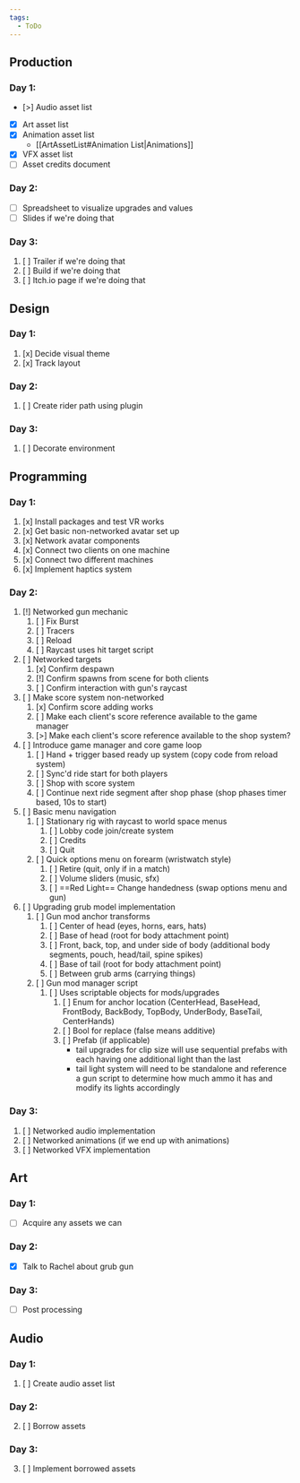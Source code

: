 ```yaml
---
tags:
  - ToDo
---
```


## Production
### Day 1:
- [>] Audio asset list
- [x] Art asset list
- [x] Animation asset list 
	- [[ArtAssetList#Animation List|Animations]]
- [x] VFX asset list
- [ ] Asset credits document
### Day 2:
- [ ] Spreadsheet to visualize upgrades and values
- [ ] Slides if we're doing that
### Day 3:
1. [ ] Trailer if we're doing that
2. [ ] Build if we're doing that
3. [ ] Itch.io page if we're doing that
## Design
### Day 1:
1. [x] Decide visual theme
2. [x] Track layout
### Day 2:
1. [ ] Create rider path using plugin
### Day 3:
1. [ ] Decorate environment
## Programming
### Day 1:
1. [x] Install packages and test VR works
2. [x] Get basic non-networked avatar set up
3. [x] Network avatar components
4. [x] Connect two clients on one machine
5. [x] Connect two different machines
6. [x] Implement haptics system
### Day 2:
1. [!] Networked gun mechanic
	1. [ ] Fix Burst
	2. [ ] Tracers
	3. [ ] Reload
	4. [ ] Raycast uses hit target script
2. [ ] Networked targets
	1. [x] Confirm despawn
	2. [!] Confirm spawns from scene for both clients
	3. [ ] Confirm interaction with gun's raycast
3. [ ] Make score system non-networked
	1. [x] Confirm score adding works
	2. [ ] Make each client's score reference available to the game manager
	3. [>] Make each client's score reference available to the shop system?
4. [ ] Introduce game manager and core game loop
	1. [ ] Hand + trigger based ready up system (copy code from reload system)
	2. [ ] Sync'd ride start for both players
	3. [ ] Shop with score system
	4. [ ] Continue next ride segment after shop phase (shop phases timer based, 10s to start)
5. [ ] Basic menu navigation
	1. [ ] Stationary rig with raycast to world space menus
		1. [ ] Lobby code join/create system
		2. [ ] Credits
		3. [ ] Quit
	2. [ ] Quick options menu on forearm (wristwatch style)
		1. [ ] Retire (quit, only if in a match)
		2. [ ] Volume sliders (music, sfx)
		3. [ ] ==Red Light== Change handedness (swap options menu and gun)
6. [ ] Upgrading grub model implementation
	1. [ ] Gun mod anchor transforms
		1. [ ] Center of head (eyes, horns, ears, hats)
		2. [ ] Base of head (root for body attachment point)
		3. [ ] Front, back, top, and under side of body (additional body segments, pouch, head/tail, spine spikes)
		4. [ ] Base of tail (root for body attachment point)
		5. [ ] Between grub arms (carrying things)
	3. [ ] Gun mod manager script
		1. [ ] Uses scriptable objects for mods/upgrades
			1. [ ] Enum for anchor location (CenterHead, BaseHead, FrontBody, BackBody, TopBody, UnderBody, BaseTail, CenterHands)
			2. [ ] Bool for replace (false means additive)
			3. [ ] Prefab (if applicable) 
				- tail upgrades for clip size will use sequential prefabs with each having one additional light than the last
				- tail light system will need to be standalone and reference a gun script to determine how much ammo it has and modify its lights accordingly
### Day 3:
1. [ ] Networked audio implementation
3. [ ] Networked animations (if we end up with animations)
4. [ ] Networked VFX implementation
## Art
### Day 1:
- [ ] Acquire any assets we can
### Day 2: 
- [x] Talk to Rachel about grub gun
### Day 3:
- [ ] Post processing
## Audio
### Day 1:
1. [ ] Create audio asset list
### Day 2:
2. [ ] Borrow assets
### Day 3:
3. [ ] Implement borrowed assets